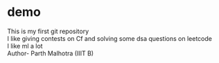 # demo
This is my first git repository
<br>
I like giving contests on Cf and solving some dsa questions on leetcode
<br>
I like ml a lot 
<br>
Author- Parth Malhotra (IIIT B)
